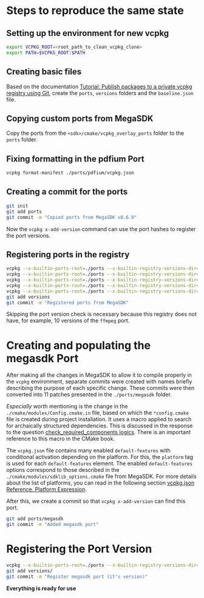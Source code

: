 # Steps to reproduce the same state

## Setting up the environment for new vcpkg

```sh
export VCPKG_ROOT=<root_path_to_clean_vcpkg_clone>
export PATH=$VCPKG_ROOT:$PATH
```

## Creating basic files

Based on the documentation [Tutorial: Publish packages to a private vcpkg registry using Git](https://learn.microsoft.com/en-us/vcpkg/produce/publish-to-a-git-registry),
create the `ports`, `versions` folders and the `baseline.json` file.

## Copying custom ports from MegaSDK

Copy the ports from the `<sdk>/cmake/vcpkg_overlay_ports` folder to the `ports` folder.

## Fixing formatting in the pdfium Port

```sh
vcpkg format-manifest ./ports/pdfium/vcpkg.json
```

## Creating a commit for the ports

```sh
git init
git add ports
git commit -m "Copied ports from MegaSDK v8.6.0"
```

Now the `vcpkg x-add-version` command can use the port hashes to register the port versions.

## Registering ports in the registry

```sh
vcpkg --x-builtin-ports-root=./ports --x-builtin-registry-versions-dir=./versions x-add-version ffmpeg --verbose --skip-version-format-check
vcpkg --x-builtin-ports-root=./ports --x-builtin-registry-versions-dir=./versions x-add-version jxrlib --verbose --skip-version-format-check
vcpkg --x-builtin-ports-root=./ports --x-builtin-registry-versions-dir=./versions x-add-version libraw --verbose --skip-version-format-check
vcpkg --x-builtin-ports-root=./ports --x-builtin-registry-versions-dir=./versions x-add-version pdfium --verbose --skip-version-format-check
vcpkg --x-builtin-ports-root=./ports --x-builtin-registry-versions-dir=./versions x-add-version readline-unix --verbose --skip-version-format-check
git add versions
git commit -m "Registered ports from MegaSDK"
```

Skipping the port version check is necessary because this registry does not have, for example, 10 versions of the `ffmpeg` port.

# Creating and populating the megasdk Port

After making all the changes in MegaSDK to allow it to compile properly in the `vcpkg` environment, separate commits were created with names briefly describing the purpose of each specific change. These commits were then converted into 11 patches presented in the `./ports/megasdk` folder.

*Especially* worth mentioning is the change in the `./cmake/modules/Config.cmake.in` file, based on which the `*config.cmake` file is created during project installation. It uses a macro applied to search for archaically structured dependencies. This is discussed in the response to the question [check_required_components logics](https://discourse.cmake.org/t/check-required-components-logics/10567). There is an important reference to this macro in the CMake book.

The `vcpkg.json` file contains many enabled `default-features` with conditional activation depending on the platform. For this, the `platform` tag is used for each `default-features` element. The enabled `default-features` options correspond to those described in the `./cmake/modules/sdklib_options.cmake` file from MegaSDK.
For more details about the list of platforms, you can read in the following section [vcpkg.json Reference. Platform Expression](https://learn.microsoft.com/en-us/vcpkg/reference/vcpkg-json#platform-expression).

After this, we create a commit so that `vcpkg x-add-version` can find this port.

```sh
git add ports/megasdk
git commit -m "Added megasdk port"
```

# Registering the Port Version

```sh
vcpkg --x-builtin-ports-root=./ports --x-builtin-registry-versions-dir=./versions x-add-version megasdk --verbose
git add versions/
git commit -m "Register megasdk port (it's version)"
```

**Everything is ready for use**
